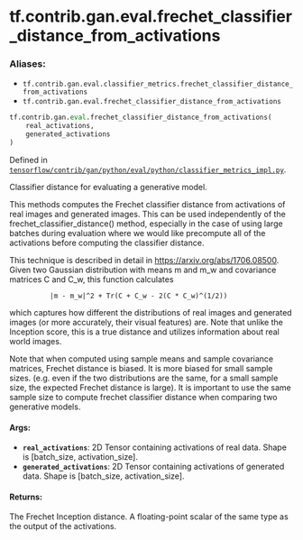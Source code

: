 <div itemscope itemtype="http://developers.google.com/ReferenceObject">
<meta itemprop="name" content="tf.contrib.gan.eval.frechet_classifier_distance_from_activations" />
<meta itemprop="path" content="Stable" />
</div>

# tf.contrib.gan.eval.frechet_classifier_distance_from_activations

### Aliases:

* `tf.contrib.gan.eval.classifier_metrics.frechet_classifier_distance_from_activations`
* `tf.contrib.gan.eval.frechet_classifier_distance_from_activations`

``` python
tf.contrib.gan.eval.frechet_classifier_distance_from_activations(
    real_activations,
    generated_activations
)
```



Defined in [`tensorflow/contrib/gan/python/eval/python/classifier_metrics_impl.py`](https://www.tensorflow.org/code/tensorflow/contrib/gan/python/eval/python/classifier_metrics_impl.py).

Classifier distance for evaluating a generative model.

This methods computes the Frechet classifier distance from activations of
real images and generated images. This can be used independently of the
frechet_classifier_distance() method, especially in the case of using large
batches during evaluation where we would like precompute all of the
activations before computing the classifier distance.

This technique is described in detail in https://arxiv.org/abs/1706.08500.
Given two Gaussian distribution with means m and m_w and covariance matrices
C and C_w, this function calculates

              |m - m_w|^2 + Tr(C + C_w - 2(C * C_w)^(1/2))

which captures how different the distributions of real images and generated
images (or more accurately, their visual features) are. Note that unlike the
Inception score, this is a true distance and utilizes information about real
world images.

Note that when computed using sample means and sample covariance matrices,
Frechet distance is biased. It is more biased for small sample sizes. (e.g.
even if the two distributions are the same, for a small sample size, the
expected Frechet distance is large). It is important to use the same
sample size to compute frechet classifier distance when comparing two
generative models.

#### Args:

* <b>`real_activations`</b>: 2D Tensor containing activations of real data. Shape is
    [batch_size, activation_size].
* <b>`generated_activations`</b>: 2D Tensor containing activations of generated data.
    Shape is [batch_size, activation_size].


#### Returns:

The Frechet Inception distance. A floating-point scalar of the same type
as the output of the activations.